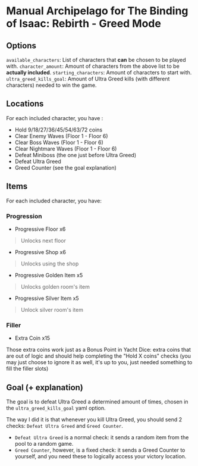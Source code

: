 # Manual Archipelago for The Binding of Isaac: Rebirth - Greed Mode

## Options
`available_characters`: List of characters that **can** be chosen to be played with.
`character_amount`: Amount of characters from the above list to be **actually included**.
`starting_characters`: Amount of characters to start with.
`ultra_greed_kills_goal`: Amount of Ultra Greed kills (with different characters) needed to win the game.

## Locations
For each included character, you have :
- Hold 9/18/27/36/45/54/63/72 coins 
- Clear Enemy Waves (Floor 1 - Floor 6)
- Clear Boss Waves (Floor 1 - Floor 6)
- Clear Nightmare Waves (Floor 1 - Floor 6)
- Defeat Miniboss (the one just before Ultra Greed)
- Defeat Ultra Greed
- Greed Counter (see the goal explanation)

## Items
For each included character, you have:
### Progression
- Progressive Floor x6
> Unlocks next floor
- Progressive Shop x6
> Unlocks using the shop
- Progressive Golden Item x5
> Unlocks golden room's item
- Progressive Silver Item x5
> Unlock silver room's item
### Filler
- Extra Coin x15

Those extra coins work just as a Bonus Point in Yacht Dice: extra coins that are out of logic and should help completing the "Hold X coins" checks (you may just choose to ignore it as well, it's up to you, just needed something to fill the filler slots)

## Goal (+ explanation)
The goal is to defeat Ultra Greed a determined amount of times, chosen in the `ultra_greed_kills_goal` yaml option.

The way I did it is that whenever you kill Ultra Greed, you should send 2 checks: `Defeat Ultra Greed` and `Greed Counter`.
- `Defeat Ultra Greed` is a normal check: it sends a random item from the pool to a random game.
- `Greed Counter`, however, is a fixed check: it sends a Greed Counter to yourself, and you need these to logically access your victory location.

